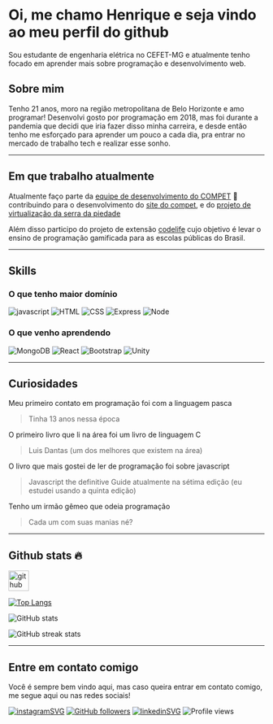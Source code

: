 # Oi, me chamo Henrique e seja vindo ao meu perfil do github

Sou estudante de engenharia elétrica no CEFET-MG e atualmente tenho focado em aprender mais sobre programação e desenvolvimento 
web.

## Sobre mim

Tenho 21 anos, moro na região metropolitana de Belo Horizonte e amo programar!
Desenvolvi gosto por programação em 2018, mas foi durante a pandemia que decidi que iria fazer disso minha carreira, e desde então tenho me esforçado para aprender um pouco a cada dia, pra entrar no mercado de trabalho tech e realizar esse sonho.

---
## Em que trabalho atualmente
Atualmente faço parte da [equipe de desenvolvimento do COMPET](https://github.com/DEV-COMPET) 💚 contribuindo para o desenvolvimento do [site do compet](https://github.com/DEV-COMPET/compet_site), e do [projeto de virtualização da serra da piedade](https://github.com/DEV-COMPET/realidadevirtualserra)

Além disso participo do projeto de extensão [codelife](https://github.com/Codelife-Compet) cujo objetivo é levar o ensino de programação gamificada para as escolas públicas do Brasil.

---
## Skills

### O que tenho maior domínio
![javascript](https://img.shields.io/badge/JavaScript-323330?style=for-the-badge&logo=javascript&logoColor=F7DF1E)
![HTML](https://img.shields.io/badge/HTML5-E34F26?style=for-the-badge&logo=html5&logoColor=white)
![CSS](https://img.shields.io/badge/CSS3-1572B6?style=for-the-badge&logo=css3&logoColor=white)
![Express](https://img.shields.io/badge/Express.js-404D59?style=for-the-badge)
![Node](https://img.shields.io/badge/Node.js-43853D?style=for-the-badge&logo=node.js&logoColor=white)


### O que venho aprendendo
![MongoDB](https://img.shields.io/badge/MongoDB-4EA94B?style=for-the-badge&logo=mongodb&logoColor=white)
![React](https://img.shields.io/badge/React-20232A?style=for-the-badge&logo=react&logoColor=61DAFB)
![Bootstrap](https://img.shields.io/badge/Bootstrap-563D7C?style=for-the-badge&logo=bootstrap&logoColor=white)
![Unity](https://img.shields.io/badge/Unity-100000?style=for-the-badge&logo=unity&logoColor=white)

---
## Curiosidades 

 Meu primeiro contato em programação foi com a linguagem pasca
> Tinha 13 anos nessa época 

O primeiro livro que li na área foi um livro de linguagem C
> Luis Dantas (um dos melhores que existem na área)

O livro que mais gostei de ler de programação foi sobre javascript
> Javascript the definitive Guide atualmente na sétima edição (eu estudei usando a quinta edição)

Tenho um irmão gêmeo que odeia programação
> Cada um com suas manias né?
---
## Github stats 🔥

[<img src='https://cdn.jsdelivr.net/npm/simple-icons@3.0.1/icons/github.svg' alt='github' height='40'>](https://github.com/bidwolf)  

[![Top Langs](https://github-readme-stats.vercel.app/api/top-langs/?username=bidwolf)](https://github.com/anuraghazra/github-readme-stats)

![GitHub stats](https://github-readme-stats.vercel.app/api?username=bidwolf&show_icons=true&count_private=true)  

![GitHub streak stats](https://github-readme-streak-stats.herokuapp.com/?user=bidwolf)

---
## Entre em contato comigo

Você é sempre bem vindo aqui, mas caso queira entrar em contato comigo, me segue aqui ou nas redes sociais!

[![instagramSVG](https://img.shields.io/badge/Instagram-E4405F?style=for-the-badge&logo=instagram&logoColor=white
)](https://instagram.com/henrique._.rdg/?igshid=YmMyMT)
[![GitHub followers](https://img.shields.io/github/followers/bidwolf?color=green&label=Github&style=for-the-badge)]()
[![linkedinSVG](https://img.shields.io/badge/LinkedIn-0077B5?style=for-the-badge&logo=linkedin&logoColor=white
)](https://www.linkedin.com/in/henriquedepaularodrigues/)
![Profile views](https://gpvc.arturio.dev/bidwolf)

